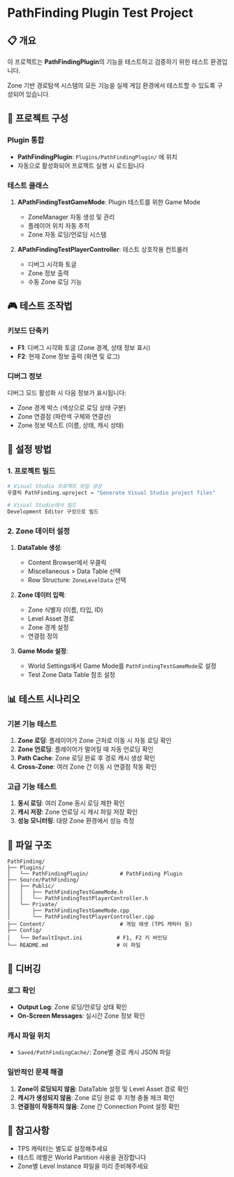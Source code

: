 # PathFinding Plugin Test Project

## 📋 개요

이 프로젝트는 **PathFindingPlugin**의 기능을 테스트하고 검증하기 위한 테스트 환경입니다.

Zone 기반 경로탐색 시스템의 모든 기능을 실제 게임 환경에서 테스트할 수 있도록 구성되어 있습니다.

## 🚀 프로젝트 구성

### Plugin 통합
- **PathFindingPlugin**: `Plugins/PathFindingPlugin/` 에 위치
- 자동으로 활성화되어 프로젝트 실행 시 로드됩니다

### 테스트 클래스
1. **APathFindingTestGameMode**: Plugin 테스트를 위한 Game Mode
   - ZoneManager 자동 생성 및 관리
   - 플레이어 위치 자동 추적
   - Zone 자동 로딩/언로딩 시스템

2. **APathFindingTestPlayerController**: 테스트 상호작용 컨트롤러
   - 디버그 시각화 토글
   - Zone 정보 출력
   - 수동 Zone 로딩 기능

## 🎮 테스트 조작법

### 키보드 단축키
- **F1**: 디버그 시각화 토글 (Zone 경계, 상태 정보 표시)
- **F2**: 현재 Zone 정보 출력 (화면 및 로그)

### 디버그 정보
디버그 모드 활성화 시 다음 정보가 표시됩니다:
- Zone 경계 박스 (색상으로 로딩 상태 구분)
- Zone 연결점 (파란색 구체와 연결선)
- Zone 정보 텍스트 (이름, 상태, 캐시 상태)

## 🔧 설정 방법

### 1. 프로젝트 빌드
```bash
# Visual Studio 프로젝트 파일 생성
우클릭 PathFinding.uproject → "Generate Visual Studio project files"

# Visual Studio에서 빌드
Development Editor 구성으로 빌드
```

### 2. Zone 데이터 설정
1. **DataTable 생성**:
   - Content Browser에서 우클릭
   - Miscellaneous > Data Table 선택
   - Row Structure: `ZoneLevelData` 선택

2. **Zone 데이터 입력**:
   - Zone 식별자 (이름, 타입, ID)
   - Level Asset 경로
   - Zone 경계 설정
   - 연결점 정의

3. **Game Mode 설정**:
   - World Settings에서 Game Mode를 `PathFindingTestGameMode`로 설정
   - Test Zone Data Table 참조 설정

## 📊 테스트 시나리오

### 기본 기능 테스트
1. **Zone 로딩**: 플레이어가 Zone 근처로 이동 시 자동 로딩 확인
2. **Zone 언로딩**: 플레이어가 멀어질 때 자동 언로딩 확인
3. **Path Cache**: Zone 로딩 완료 후 경로 캐시 생성 확인
4. **Cross-Zone**: 여러 Zone 간 이동 시 연결점 작동 확인

### 고급 기능 테스트
1. **동시 로딩**: 여러 Zone 동시 로딩 제한 확인
2. **캐시 저장**: Zone 언로딩 시 캐시 파일 저장 확인
3. **성능 모니터링**: 대량 Zone 환경에서 성능 측정

## 📁 파일 구조

```
PathFinding/
├── Plugins/
│   └── PathFindingPlugin/          # PathFinding Plugin
├── Source/PathFinding/
│   ├── Public/
│   │   ├── PathFindingTestGameMode.h
│   │   └── PathFindingTestPlayerController.h
│   └── Private/
│       ├── PathFindingTestGameMode.cpp
│       └── PathFindingTestPlayerController.cpp
├── Content/                        # 게임 에셋 (TPS 캐릭터 등)
├── Config/
│   └── DefaultInput.ini           # F1, F2 키 바인딩
└── README.md                      # 이 파일
```

## 🐛 디버깅

### 로그 확인
- **Output Log**: Zone 로딩/언로딩 상태 확인
- **On-Screen Messages**: 실시간 Zone 정보 확인

### 캐시 파일 위치
- `Saved/PathFindingCache/`: Zone별 경로 캐시 JSON 파일

### 일반적인 문제 해결
1. **Zone이 로딩되지 않음**: DataTable 설정 및 Level Asset 경로 확인
2. **캐시가 생성되지 않음**: Zone 로딩 완료 후 지형 충돌 체크 확인
3. **연결점이 작동하지 않음**: Zone 간 Connection Point 설정 확인

## 📝 참고사항

- TPS 캐릭터는 별도로 설정해주세요
- 테스트 레벨은 World Partition 사용을 권장합니다
- Zone별 Level Instance 파일을 미리 준비해주세요